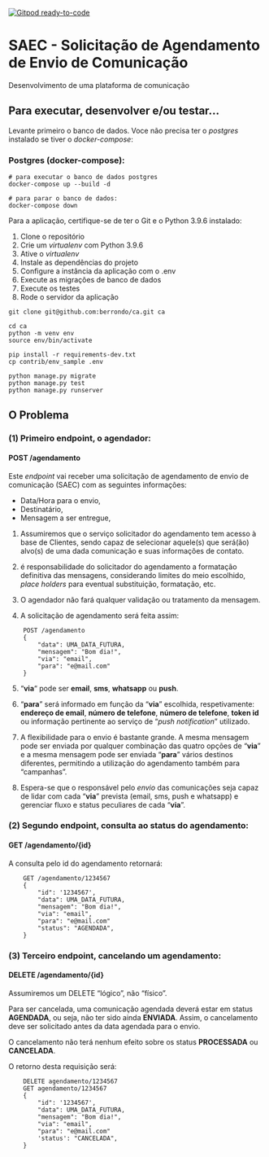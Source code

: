 [![Gitpod ready-to-code](https://img.shields.io/badge/Gitpod-ready--to--code-blue?logo=gitpod)](https://gitpod.io/#https://github.com/berrondo/saec-1)

# SAEC - Solicitação de Agendamento de Envio de Comunicação

Desenvolvimento de uma plataforma de comunicação

## Para executar, desenvolver e/ou testar...

Levante primeiro o banco de dados. Voce não precisa ter o *postgres* instalado se tiver o *docker-compose*:

### Postgres (docker-compose):

```console
# para executar o banco de dados postgres
docker-compose up --build -d

# para parar o banco de dados:
docker-compose down
```

Para a aplicação, certifique-se de ter o Git e o Python 3.9.6 instalado:

1. Clone o repositório
2. Crie um *virtualenv* com Python 3.9.6
3. Ative o *virtualenv*
4. Instale as dependências do projeto
5. Configure a instância da aplicação com o .env
6. Execute as migrações de banco de dados   
7. Execute os testes
8. Rode o servidor da aplicação

```console
git clone git@github.com:berrondo/ca.git ca

cd ca
python -m venv env
source env/bin/activate

pip install -r requirements-dev.txt
cp contrib/env_sample .env

python manage.py migrate
python manage.py test
python manage.py runserver
```

## O Problema

### (1) Primeiro endpoint, o agendador:
#### POST /agendamento

Este *endpoint* vai receber uma solicitação de agendamento de envio de comunicação (SAEC) com as seguintes informações:

 - Data/Hora para o envio,
 - Destinatário,
 - Mensagem a ser entregue,

 1. Assumiremos que o serviço solicitador do agendamento tem acesso à base de Clientes, sendo capaz de selecionar aquele(s) que será(ão) alvo(s) de uma dada comunicação e suas informações de contato.

 2. é responsabilidade do solicitador do agendamento a formatação definitiva das mensagens, considerando limites do meio escolhido, *place holders* para eventual substituição, formatação, etc.

 3. O agendador não fará qualquer validação ou tratamento da mensagem.

 4. A solicitação de agendamento será feita assim:

```
    POST /agendamento
    {
        "data": UMA_DATA_FUTURA,
        "mensagem": "Bom dia!",
        "via": "email",
        "para": "e@mail.com"
    }
```

 5. “**via**“ pode ser **email**, **sms**, **whatsapp** ou **push**.
    
 6. “**para**” será informado em função da “**via**” escolhida, respetivamente: **endereço de email**, **número de telefone**, **número de telefone**, **token id** ou informação pertinente ao serviço de “*push notification*” utilizado.

 7. A flexibilidade para o envio é bastante grande. A mesma mensagem pode ser enviada por qualquer combinação das quatro opções de “**via**” e a mesma mensagem pode ser enviada “**para**” vários destinos diferentes, permitindo a utilização do agendamento também para “campanhas”.

 8. Espera-se que o responsável pelo *envio* das comunicações seja capaz de lidar com cada “**via**” prevista (email, sms, push e whatsapp) e gerenciar fluxo e status peculiares de cada “**via**”.

### (2) Segundo endpoint, consulta ao status do agendamento:
#### GET /agendamento/{id}

A consulta pelo id do agendamento retornará:

```
    GET /agendamento/1234567
    {
        "id": '1234567',
        "data": UMA_DATA_FUTURA,
        "mensagem": "Bom dia!",
        "via": "email",
        "para": "e@mail.com"
        "status": "AGENDADA",
    }
```

### (3) Terceiro endpoint, cancelando um agendamento:
#### DELETE /agendamento/{id}

Assumiremos um DELETE “lógico”, não “físico”.

Para ser cancelada, uma comunicação agendada deverá estar em status **AGENDADA**, ou seja, não ter sido ainda **ENVIADA**. Assim, o cancelamento deve ser solicitado antes da data agendada para o envio.

O cancelamento não terá nenhum efeito sobre os status **PROCESSADA** ou **CANCELADA**.

O retorno desta requisição será:

```
    DELETE agendamento/1234567
    GET agendamento/1234567
    {
        "id": '1234567',
        "data": UMA_DATA_FUTURA,
        "mensagem": "Bom dia!",
        "via": "email",
        "para": "e@mail.com"
        'status': "CANCELADA",
    }
```

